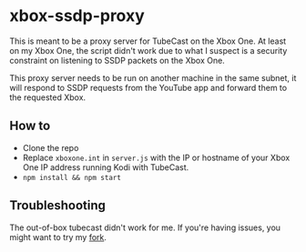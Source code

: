 # xbox-ssdp-proxy

This is meant to be a proxy server for TubeCast on the Xbox One. At least on my Xbox One, the script didn't work due to what I suspect is a security constraint on listening to SSDP packets on the Xbox One.

This proxy server needs to be run on another machine in the same subnet, it will respond to SSDP requests from the YouTube app and forward them to the requested Xbox.

## How to
* Clone the repo
* Replace `xboxone.int` in `server.js` with the IP or hostname of your Xbox One IP address running Kodi with TubeCast.
* ```npm install && npm start```

## Troubleshooting
The out-of-box tubecast didn't work for me. If you're having issues, you might want to try my [fork](https://github.com/stackrainbow/script.tubecast).

